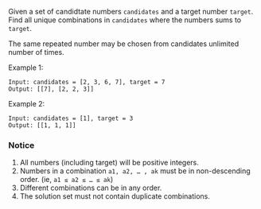 Given a set of candidtate numbers `candidates` and a target number `target`. Find all unique combinations in `candidates` where the numbers sums to `target`.

The same repeated number may be chosen from candidates unlimited number of times.

Example 1:
```
Input: candidates = [2, 3, 6, 7], target = 7
Output: [[7], [2, 2, 3]]
```
Example 2:
```
Input: candidates = [1], target = 3
Output: [[1, 1, 1]]
```
### Notice
1. All numbers (including target) will be positive integers.
2. Numbers in a combination `a1, a2, … , ak` must be in non-descending order. (ie, `a1 ≤ a2 ≤ … ≤ ak`)
3. Different combinations can be in any order.
4. The solution set must not contain duplicate combinations.